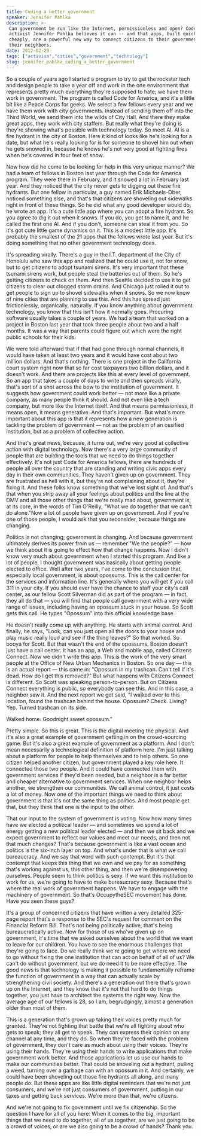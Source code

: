 ```yaml
---
title: Coding a better government
speaker: Jennifer Pahlka
description: >-
 Can government be run like the Internet, permissionless and open? Coder and
 activist Jennifer Pahlka believes it can -- and that apps, built quickly and
 cheaply, are a powerful new way to connect citizens to their governments -- and
 their neighbors.
date: 2012-02-29
tags: ["activism","cities","government","technology"]
slug: jennifer_pahlka_coding_a_better_government
---
```


So a couple of years ago I started a program to try to get the rockstar tech and design
people to take a year off and work in the one environment that represents pretty much
everything they're supposed to hate; we have them work in government. The program is
called Code for America, and it's a little bit like a Peace Corps for geeks. We select a
few fellows every year and we have them work with city governments. Instead of sending
them off into the Third World, we send them into the wilds of City Hall. And there they
make great apps, they work with city staffers. But really what they're doing is they're
showing what's possible with technology today. So meet Al. Al is a fire hydrant in the city
of Boston. Here it kind of looks like he's looking for a date, but what he's really
looking for is for someone to shovel him out when he gets snowed in, because he knows he's
not very good at fighting fires when he's covered in four feet of snow.

Now how did he come to be looking for help in this very unique manner? We had a team of
fellows in Boston last year through the Code for America program. They were there in
February, and it snowed a lot in February last year. And they noticed that the city never
gets to digging out these fire hydrants. But one fellow in particular, a guy named Erik
Michaels-Ober, noticed something else, and that's that citizens are shoveling out
sidewalks right in front of these things. So he did what any good developer would do, he
wrote an app. It's a cute little app where you can adopt a fire hydrant. So you agree to
dig it out when it snows. If you do, you get to name it, and he called the first one Al.
And if you don't, someone can steal it from you. So it's got cute little game dynamics on
it. This is a modest little app. It's probably the smallest of the 21 apps that the
fellows wrote last year. But it's doing something that no other government technology
does.

It's spreading virally. There's a guy in the I.T. department of the City of Honolulu who
saw this app and realized that he could use it, not for snow, but to get citizens to adopt
tsunami sirens. It's very important that these tsunami sirens work, but people steal the
batteries out of them. So he's getting citizens to check on them. And then Seattle decided
to use it to get citizens to clear out clogged storm drains. And Chicago just rolled it
out to get people to sign up to shovel sidewalks when it snows. So we now know of nine
cities that are planning to use this. And this has spread just frictionlessly,
organically, naturally. If you know anything about government technology, you know that
this isn't how it normally goes. Procuring software usually takes a couple of years. We
had a team that worked on a project in Boston last year that took three people about two
and a half months. It was a way that parents could figure out which were the right public
schools for their kids.

We were told afterward that if that had gone through normal channels, it would have taken
at least two years and it would have cost about two million dollars. And that's nothing.
There is one project in the California court system right now that so far cost taxpayers
two billion dollars, and it doesn't work. And there are projects like this at every level
of government. So an app that takes a couple of days to write and then spreads virally,
that's sort of a shot across the bow to the institution of government. It suggests how
government could work better — not more like a private company, as many people think it
should. And not even like a tech company, but more like the Internet itself. And that
means permissionless, it means open, it means generative. And that's important. But what's
more important about this app is that it represents how a new generation is tackling the
problem of government — not as the problem of an ossified institution, but as a problem of
collective action.

And that's great news, because, it turns out, we're very good at collective action with
digital technology. Now there's a very large community of people that are building the
tools that we need to do things together effectively. It's not just Code for America
fellows, there are hundreds of people all over the country that are standing and writing
civic apps every day in their own communities. They haven't given up on government. They
are frustrated as hell with it, but they're not complaining about it, they're fixing it.
And these folks know something that we've lost sight of. And that's that when you strip
away all your feelings about politics and the line at the DMV and all those other things
that we're really mad about, government is, at its core, in the words of Tim O'Reilly,
"What we do together that we can't do alone."Now a lot of people have given up on
government. And if you're one of those people, I would ask that you reconsider, because
things are changing.

Politics is not changing; government is changing. And because government ultimately
derives its power from us — remember "We the people?" — how we think about it is going to
effect how that change happens. Now I didn't know very much about government when I started
this program. And like a lot of people, I thought government was basically about getting
people elected to office. Well after two years, I've come to the conclusion that,
especially local government, is about opossums. This is the call center for the services
and information line. It's generally where you will get if you call 311 in your city. If
you should ever have the chance to staff your city's call center, as our fellow Scott
Silverman did as part of the program — in fact, they all do that — you will find that
people call government with a very wide range of issues, including having an opossum stuck
in your house. So Scott gets this call. He types "Opossum" into this official knowledge
base.

He doesn't really come up with anything. He starts with animal control. And finally, he
says, "Look, can you just open all the doors to your house and play music really loud and
see if the thing leaves?" So that worked. So booya for Scott. But that wasn't the end of
the opossums. Boston doesn't just have a call center. It has an app, a Web and mobile app,
called Citizens Connect. Now we didn't write this app. This is the work of the very smart
people at the Office of New Urban Mechanics in Boston. So one day — this is an actual
report — this came in: "Opossum in my trashcan. Can't tell if it's dead. How do I get this
removed?" But what happens with Citizens Connect is different. So Scott was speaking
person-to-person. But on Citizens Connect everything is public, so everybody can see this.
And in this case, a neighbor saw it. And the next report we got said, "I walked over to
this location, found the trashcan behind the house. Opossum? Check. Living? Yep. Turned
trashcan on its side.

Walked home. Goodnight sweet opossum."

Pretty simple. So this is great. This is the digital meeting the physical. And it's also a
great example of government getting in on the crowd-sourcing game. But it's also a great
example of government as a platform. And I don't mean necessarily a technological
definition of platform here. I'm just talking about a platform for people to help
themselves and to help others. So one citizen helped another citizen, but government
played a key role here. It connected those two people. And it could have connected them
with government services if they'd been needed, but a neighbor is a far better and cheaper
alternative to government services. When one neighbor helps another, we strengthen our
communities. We call animal control, it just costs a lot of money. Now one of the important
things we need to think about government is that it's not the same thing as politics. And
most people get that, but they think that one is the input to the other.

That our input to the system of government is voting. Now how many times have we elected a
political leader — and sometimes we spend a lot of energy getting a new political leader
elected — and then we sit back and we expect government to reflect our values and meet our
needs, and then not that much changes? That's because government is like a vast ocean and
politics is the six-inch layer on top. And what's under that is what we call bureaucracy.
And we say that word with such contempt. But it's that contempt that keeps this thing that
we own and we pay for as something that's working against us, this other thing, and then
we're disempowering ourselves. People seem to think politics is sexy. If we want this
institution to work for us, we're going to have to make bureaucracy sexy. Because that's
where the real work of government happens. We have to engage with the machinery of
government. So that's OccupytheSEC movement has done. Have you seen these
guys?

It's a group of concerned citizens that have written a very detailed 325-page report
that's a response to the SEC's request for comment on the Financial Reform Bill. That's
not being politically active, that's being bureaucratically active. Now for those of us
who've given up on government, it's time that we asked ourselves about the world that we
want to leave for our children. You have to see the enormous challenges that they're going
to face. Do we really think we're going to get where we need to go without fixing the one
institution that can act on behalf of all of us? We can't do without government, but we do
need it to be more effective. The good news is that technology is making it possible to
fundamentally reframe the function of government in a way that can actually scale by
strengthening civil society. And there's a generation out there that's grown up on the
Internet, and they know that it's not that hard to do things together, you just have to
architect the systems the right way. Now the average age of our fellows is 28, so I am,
begrudgingly, almost a generation older than most of them.

This is a generation that's grown up taking their voices pretty much for granted. They're
not fighting that battle that we're all fighting about who gets to speak; they all get to
speak. They can express their opinion on any channel at any time, and they do. So when
they're faced with the problem of government, they don't care as much about using their
voices. They're using their hands. They're using their hands to write applications that
make government work better. And those applications let us use our hands to make our
communities better. That could be shoveling out a hydrant, pulling a weed, turning over a
garbage can with an opossum in it. And certainly, we could have been shoveling out those
fire hydrants all along, and many people do. But these apps are like little digital
reminders that we're not just consumers, and we're not just consumers of government,
putting in our taxes and getting back services. We're more than that, we're
citizens.

And we're not going to fix government until we fix citizenship. So the question I have for
all of you here: When it comes to the big, important things that we need to do together,
all of us together, are we just going to be a crowd of voices, or are we also going to be
a crowd of hands? Thank you.

<!--
ad_duration=3.33
event="TED2012"
external_start_time=0
intro_duration=11.82
is_subtitle_required="False"
is_talk_featured="True"
language="en"
language_swap="False"
native_language="en"
number_of_related_talks=6
number_of_speakers=1
number_of_subtitled_videos=35
number_of_tags=4
number_of_talk_download_languages=35
number_of_talk_more_resources=0
number_of_talk_recommendations=0
number_of_talks_take_actions=0
post_ad_duration=0.83
published_timestamp="2012-03-08 16:07:33"
recording_date="2012-02-29"
speaker_description="Code activist"
speaker_is_published=1
speaker_name="Jennifer Pahlka"
talk_name="Coding a better government"
talks_tags=["activism","cities","government","technology"]
url_audio="https://download.ted.com/talks/JenniferPahlka_2012.mp3?apikey=acme-roadrunner"
url_photo_speaker="https://pe.tedcdn.com/images/ted/3994bb68f47f2af79ce05ff2aae81a19184431ff_254x191.jpg"
url_photo_talk="https://pe.tedcdn.com/images/ted/8a3803576b960b90b3f55b6c0edab9eb8eb2f0fa_800x600.jpg"
url_webpage="https://www.ted.com/talks/jennifer_pahlka_coding_a_better_government"
video_type_name="TED Stage Talk"
-->